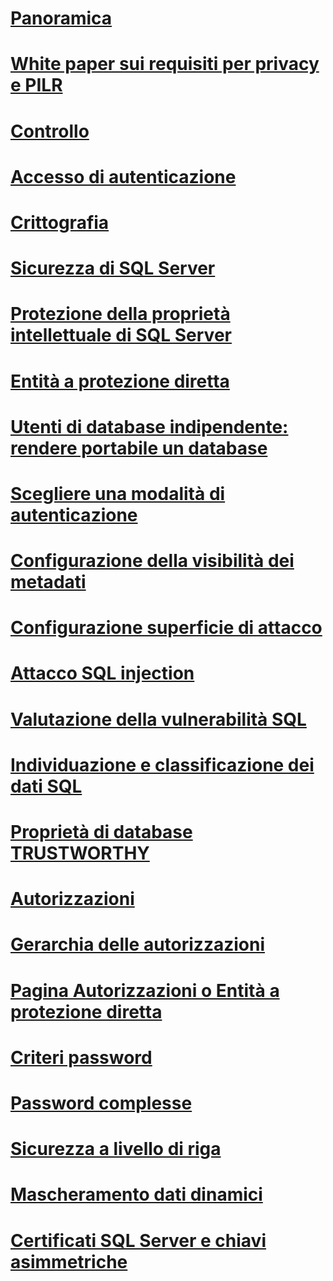 # [Panoramica](security-center-for-sql-server-database-engine-and-azure-sql-database.md)  
# [White paper sui requisiti per privacy e PILR](microsoft-sql-and-the-gdpr-requirements.md) 
# [Controllo](../../relational-databases/security/auditing/sql-server-audit-database-engine.md)
# [Accesso di autenticazione](../../relational-databases/security/authentication-access/getting-started-with-database-engine-permissions.md)
# [Crittografia](../../relational-databases/security/encryption/sql-server-encryption.md)
# [Sicurezza di SQL Server](securing-sql-server.md)  
# [Protezione della proprietà intellettuale di SQL Server](protecting-your-sql-server-intellectual-property.md)  
# [Entità a protezione diretta](securables.md)  
# [Utenti di database indipendente: rendere portabile un database](contained-database-users-making-your-database-portable.md)  
# [Scegliere una modalità di autenticazione](choose-an-authentication-mode.md)  
# [Configurazione della visibilità dei metadati](metadata-visibility-configuration.md)  
# [Configurazione superficie di attacco](surface-area-configuration.md)  
# [Attacco SQL injection](sql-injection.md)
# [Valutazione della vulnerabilità SQL](sql-vulnerability-assessment.md)  
# [Individuazione e classificazione dei dati SQL](sql-data-discovery-and-classification.md)  
# [Proprietà di database TRUSTWORTHY](trustworthy-database-property.md)  
# [Autorizzazioni](permissions-database-engine.md)  
# [Gerarchia delle autorizzazioni](permissions-hierarchy-database-engine.md)  
# [Pagina Autorizzazioni o Entità a protezione diretta](permissions-or-securables-page.md)  
# [Criteri password](password-policy.md)  
# [Password complesse](strong-passwords.md)  
# [Sicurezza a livello di riga](row-level-security.md)  
# [Mascheramento dati dinamici](dynamic-data-masking.md)  
# [Certificati SQL Server e chiavi asimmetriche](sql-server-certificates-and-asymmetric-keys.md)  
